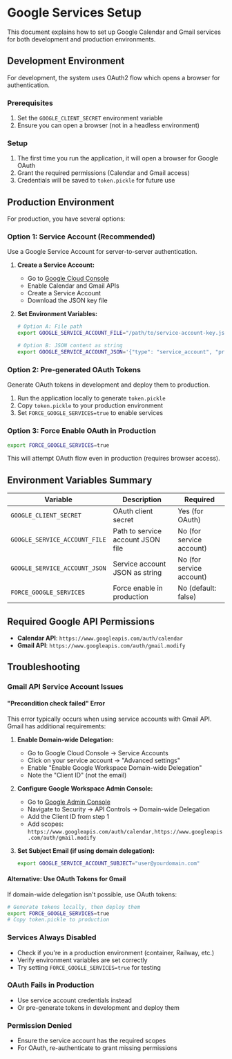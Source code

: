 # Google Services Setup

This document explains how to set up Google Calendar and Gmail services for both development and production environments.

## Development Environment

For development, the system uses OAuth2 flow which opens a browser for authentication.

### Prerequisites
1. Set the `GOOGLE_CLIENT_SECRET` environment variable
2. Ensure you can open a browser (not in a headless environment)

### Setup
1. The first time you run the application, it will open a browser for Google OAuth
2. Grant the required permissions (Calendar and Gmail access)
3. Credentials will be saved to `token.pickle` for future use

## Production Environment

For production, you have several options:

### Option 1: Service Account (Recommended)
Use a Google Service Account for server-to-server authentication.

1. **Create a Service Account:**
   - Go to [Google Cloud Console](https://console.cloud.google.com/)
   - Enable Calendar and Gmail APIs
   - Create a Service Account
   - Download the JSON key file

2. **Set Environment Variables:**
   ```bash
   # Option A: File path
   export GOOGLE_SERVICE_ACCOUNT_FILE="/path/to/service-account-key.json"
   
   # Option B: JSON content as string
   export GOOGLE_SERVICE_ACCOUNT_JSON='{"type": "service_account", "project_id": "..."}'
   ```

### Option 2: Pre-generated OAuth Tokens
Generate OAuth tokens in development and deploy them to production.

1. Run the application locally to generate `token.pickle`
2. Copy `token.pickle` to your production environment
3. Set `FORCE_GOOGLE_SERVICES=true` to enable services

### Option 3: Force Enable OAuth in Production
```bash
export FORCE_GOOGLE_SERVICES=true
```
This will attempt OAuth flow even in production (requires browser access).

## Environment Variables Summary

| Variable | Description | Required |
|----------|-------------|----------|
| `GOOGLE_CLIENT_SECRET` | OAuth client secret | Yes (for OAuth) |
| `GOOGLE_SERVICE_ACCOUNT_FILE` | Path to service account JSON file | No (for service account) |
| `GOOGLE_SERVICE_ACCOUNT_JSON` | Service account JSON as string | No (for service account) |
| `FORCE_GOOGLE_SERVICES` | Force enable in production | No (default: false) |

## Required Google API Permissions

- **Calendar API**: `https://www.googleapis.com/auth/calendar`
- **Gmail API**: `https://www.googleapis.com/auth/gmail.modify`

## Troubleshooting

### Gmail API Service Account Issues

#### "Precondition check failed" Error
This error typically occurs when using service accounts with Gmail API. Gmail has additional requirements:

1. **Enable Domain-wide Delegation:**
   - Go to Google Cloud Console → Service Accounts
   - Click on your service account → "Advanced settings"
   - Enable "Enable Google Workspace Domain-wide Delegation"
   - Note the "Client ID" (not the email)

2. **Configure Google Workspace Admin Console:**
   - Go to [Google Admin Console](https://admin.google.com)
   - Navigate to Security → API Controls → Domain-wide Delegation
   - Add the Client ID from step 1
   - Add scopes: `https://www.googleapis.com/auth/calendar,https://www.googleapis.com/auth/gmail.modify`

3. **Set Subject Email (if using domain delegation):**
   ```bash
   export GOOGLE_SERVICE_ACCOUNT_SUBJECT="user@yourdomain.com"
   ```

#### Alternative: Use OAuth Tokens for Gmail
If domain-wide delegation isn't possible, use OAuth tokens:
```bash
# Generate tokens locally, then deploy them
export FORCE_GOOGLE_SERVICES=true
# Copy token.pickle to production
```

### Services Always Disabled
- Check if you're in a production environment (container, Railway, etc.)
- Verify environment variables are set correctly
- Try setting `FORCE_GOOGLE_SERVICES=true` for testing

### OAuth Fails in Production
- Use service account credentials instead
- Or pre-generate tokens in development and deploy them

### Permission Denied
- Ensure the service account has the required scopes
- For OAuth, re-authenticate to grant missing permissions 